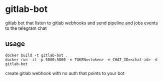 # gitlab-bot

gitlab bot that listen to gitlab webhooks and send pipeline and jobs events to the telegram chat

## usage

```shell script
docker build -t gitlab-bot .
docker run -it -p 5000:5000 -e TOKEN=<token> -e CHAT_ID=<chat-id> -d gitlab-bot
```
create gitlab webhook with no auth that points to your bot
